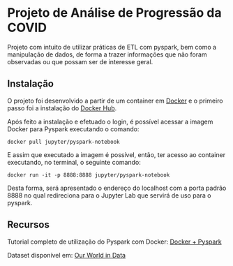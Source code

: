 # Projeto de Análise de Progressão da COVID

Projeto com intuito de utilizar práticas de ETL com pyspark, bem como a manipulação de dados, de forma a trazer informações que não foram observadas ou que possam ser de interesse geral.

## Instalação

O projeto foi desenvolvido a partir de um container em [Docker](https://www.docker.com/resources/what-container) e o primeiro passo foi a instalação do [Docker Hub](https://hub.docker.com/). 

Após feito a instalação e efetuado o login, é possível acessar a imagem Docker para Pyspark executando o comando:

```
docker pull jupyter/pyspark-notebook
```

E assim que executado a imagem é possível, então, ter acesso ao container executando, no terminal, o seguinte comando:

```
docker run -it -p 8888:8888 jupyter/pyspark-notebook
```

Desta forma, será apresentado o endereço do localhost com a porta padrão 8888 no qual redireciona para o Jupyter Lab que servirá de uso para o pyspark.

## Recursos

Tutorial completo de utilização do Pyspark com Docker: [Docker + Pyspark](https://medium.com/@chris.sfreitas10/how-to-use-pyspark-and-jupyter-notebook-with-docker-bb89f04ca895)

Dataset disponível em: [Our World in Data](https://ourworldindata.org/explorers/coronavirus-data-explorer?facet=none&Metric=Confirmed+deaths&Interval=7-day+rolling+average&Relative+to+Population=true&Color+by+test+positivity=false&country=~AFG)
